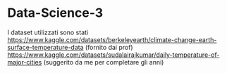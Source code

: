 # Data-Science-3
I dataset utilizzati sono stati
https://www.kaggle.com/datasets/berkeleyearth/climate-change-earth-surface-temperature-data (fornito dai prof)
https://www.kaggle.com/datasets/sudalairajkumar/daily-temperature-of-major-cities (suggerito da me per completare gli anni)
